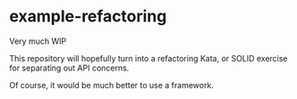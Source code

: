 # example-refactoring

Very much WIP

This repository will hopefully turn into a refactoring Kata, or SOLID exercise for separating out API concerns.

Of course, it would be much better to use a framework.

